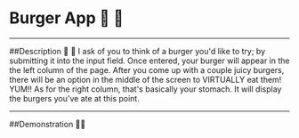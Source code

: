 # Burger App :hamburger: :hamburger:
***

##Description :notebook: :spoon:
    I ask of you to think of a burger you'd like to try; by submitting it into the input field. Once entered,
    your burger will appear in the the left column of the page. After you come up with a couple juicy burgers,
    there will be an option in the middle of the screen to VIRTUALLY eat them! YUM!! As for the right column,
    that's basically your stomach. It will display the burgers you've ate at this point.
****

##Demonstration :eyes::eyes:
